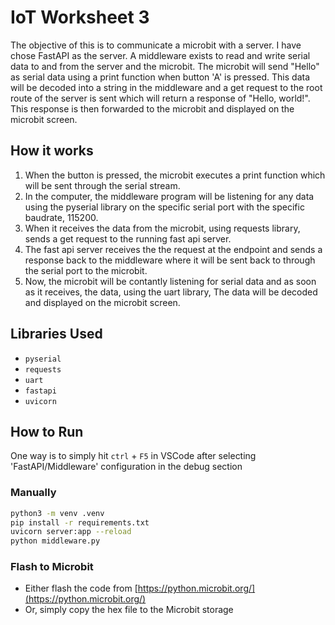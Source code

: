 # IoT Worksheet 3

The objective of this is to communicate a microbit with a server. I have chose FastAPI as the server. A middleware exists to read and write serial data to and from the server and the microbit. The microbit will send "Hello" as serial data using a print function when button 'A' is pressed. This data will be decoded into a string in the middleware and a get request to the root route of the server is sent which will return a response of "Hello, world!". This response is then forwarded to the microbit and displayed on the microbit screen.

## How it works

1. When the button is pressed, the microbit executes a print function which will be sent through the serial stream.
2. In the computer, the middleware program will be listening for any data using the pyserial library on the specific serial port with the specific baudrate, 115200.
3. When it receives the data from the microbit, using requests library, sends a get request to the running fast api server.
4. The fast api server receives the the request at the endpoint and sends a response back to the middleware where it will be sent back to through the serial port to the microbit.
5. Now, the microbit will be contantly listening for serial data and as soon as it receives, the data, using the uart library, The data will be decoded and displayed on the microbit screen.

## Libraries Used

- `pyserial`
- `requests`
- `uart`
- `fastapi`
- `uvicorn`

## How to Run

One way is to simply hit `ctrl` + `F5` in VSCode after selecting 'FastAPI/Middleware' configuration in the debug section

### Manually

```bash
python3 -m venv .venv
pip install -r requirements.txt
uvicorn server:app --reload
python middleware.py
```

### Flash to Microbit

- Either flash the code from [https://python.microbit.org/](https://python.microbit.org/)
- Or, simply copy the hex file to the Microbit storage
